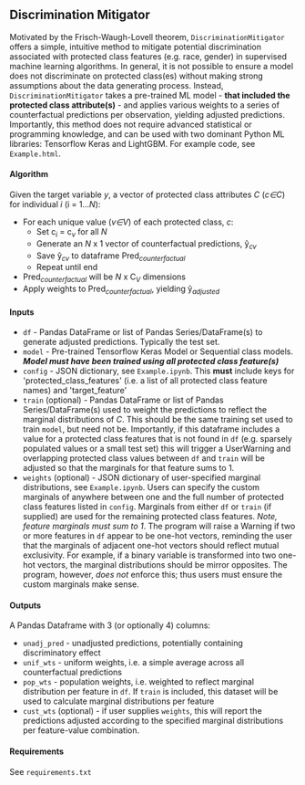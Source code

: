 ## Discrimination Mitigator

Motivated by the Frisch-Waugh-Lovell theorem, `DiscriminationMitigator` offers a simple, intuitive
method to mitigate potential discrimination associated with protected class features
(e.g. race, gender) in supervised machine learning algorithms. In general, it is not
possible to ensure a model does not discriminate on protected class(es) without making
strong assumptions about the data generating process. Instead, `DiscriminationMitigator`
takes a pre-trained ML model - **that included the protected class attribute(s)** - and
applies various weights to a series of counterfactual predictions per observation,
yielding adjusted predictions. Importantly, this method does not require advanced
statistical or programming knowledge, and can be used with two dominant Python ML
libraries: Tensorflow Keras and LightGBM. For example code, see `Example.html`.


#### Algorithm
Given the target variable *y*, a vector of protected class attributes *C* (*c∈C*) for
individual *i* (i = 1...*N*):
- For each unique value (*v∈V*) of each protected class, *c*:
    - Set c<sub>*i*</sub> = c<sub>*v*</sub> for all *N*
    - Generate an *N* x 1 vector of counterfactual predictions, ŷ<sub>*cv*</sub>
    - Save ŷ<sub>*cv*</sub> to dataframe Pred<sub>*counterfactual*</sub>
    - Repeat until end
- Pred<sub>*counterfactual*</sub> will be *N* x C<sub>*V*</sub> dimensions
- Apply weights to Pred<sub>*counterfactual*</sub>, yielding ŷ<sub>*adjusted*</sub>


#### Inputs
- `df` - Pandas DataFrame or list of Pandas Series/DataFrame(s) to generate
    adjusted predictions. Typically the test set.
- `model` - Pre-trained Tensorflow Keras Model or Sequential class models. ***Model
   must have been trained using all protected class feature(s)***
- `config` - JSON dictionary, see `Example.ipynb`. This **must** include keys for
  'protected_class_features' (i.e. a list of all protected class feature names)
  and 'target_feature'
- `train` (optional) - Pandas DataFrame or list of Pandas Series/DataFrame(s) used
    to weight the predictions to reflect the marginal distributions of *C*. This should be
    the same training set used to train `model`, but need not be. Importantly, if this
    dataframe includes a value for a protected class features that is not found in `df`
    (e.g. sparsely populated values or a small test set) this will trigger a UserWarning 
    and overlapping protected class values between `df` and `train` will be adjusted so 
    that the marginals for that feature sums to 1.    
- `weights` (optional) - JSON dictionary of user-specified marginal distributions, see
    `Example.ipynb`. Users can specify the custom marginals of anywhere between one and the full
    number of protected class features listed in `config`. Marginals from either `df` 
    or `train` (if supplied) are used for the remaining protected class features. *Note, 
    feature marginals must sum to 1*. The program will raise a Warning
    if two or more features in `df` appear to be one-hot vectors, reminding the user that the
    marginals of adjacent one-hot vectors should reflect mutual exclusivity. For example, if
    a binary variable is transformed into two one-hot vectors, the marginal distributions
    should be mirror opposites. The program, however, *does not* enforce this; thus users
    must ensure the custom marginals make sense.

#### Outputs
A Pandas Dataframe with 3 (or optionally 4) columns:
- `unadj_pred` - unadjusted predictions, potentially containing discriminatory effect
- `unif_wts` - uniform weights, i.e. a simple average across all counterfactual predictions
- `pop_wts` - population weights, i.e. weighted to reflect marginal distribution
  per feature in `df`. If `train` is included, this dataset will be used to
  calculate marginal distributions per feature
- `cust_wts` (optional) - if user supplies `weights`, this will report the predictions
  adjusted according to the specified marginal distributions per feature-value combination.

#### Requirements
See `requirements.txt`